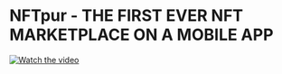 # NFTpur - THE FIRST EVER NFT MARKETPLACE ON A MOBILE APP

[![Watch the video](https://img.youtube.com/vi/TZImeN7hfD0/maxresdefault.jpg)](https://youtu.be/TZImeN7hfD0)
